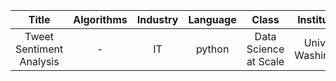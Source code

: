 |           Title          | Algorithms | Industry | Language |         Class         |     Institution     |
|:------------------------:|:----------:|:--------:|:--------:|:---------------------:|:-------------------:|
| Tweet Sentiment Analysis |      -     |    IT    |  python  | Data Science at Scale | Univ. of Washington |